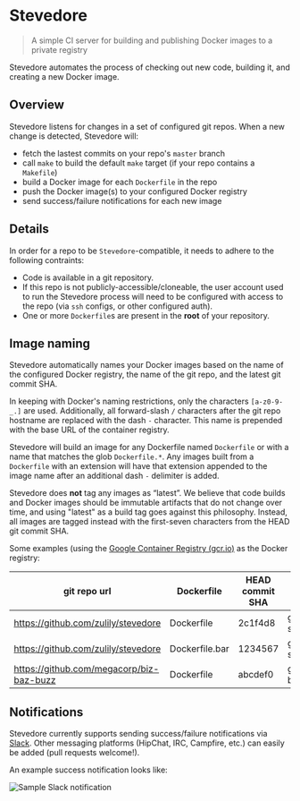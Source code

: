 # Stevedore

> A simple CI server for building and publishing Docker images to a private registry

Stevedore automates the process of checking out new code, building it, and
creating a new Docker image.

## Overview

Stevedore listens for changes in a set of configured git repos. When a new
change is detected, Stevedore will:

* fetch the lastest commits on your repo's `master` branch
* call `make` to build the default `make` target (if your repo contains a `Makefile`)
* build a Docker image for each `Dockerfile` in the repo
* push the Docker image(s) to your configured Docker registry
* send success/failure notifications for each new image

## Details

In order for a repo to be `Stevedore`-compatible, it needs to adhere to the
following contraints:

* Code is available in a git repository.
* If this repo is not publicly-accessible/cloneable, the user account used to
  run the Stevedore process will need to be configured with access to the repo
(via `ssh` configs, or other configured auth).
* One or more `Dockerfile`s are present in the **root** of your repository.

## Image naming

Stevedore automatically names your Docker images based on the name of the
configured Docker registry, the name of the git repo, and the latest git commit
SHA.

In keeping with Docker's naming restrictions, only the characters `[a-z0-9-_.]`
are used.  Additionally, all forward-slash `/` characters after the git repo
hostname are replaced with the dash `-` character. This name is prepended with
the base URL of the container registry.

Stevedore will build an image for any Dockerfile named `Dockerfile` or with a
name that matches the glob `Dockerfile.*`. Any images built from a `Dockerfile` with an
extension will have that extension appended to the image name after an
additional dash `-` delimiter is added.

Stevedore does **not** tag any images as “latest”. We believe that code builds
and Docker images should be immutable artifacts that do not change over time,
and using "latest" as a build tag goes against this philosophy.  Instead, all
images are tagged instead with the first-seven characters from the HEAD git
commit SHA.

Some examples (using the [Google Container Registry
(gcr.io)](https://cloud.google.com/tools/container-registry/) as the Docker
registry:

| git repo url | Dockerfile | HEAD commit SHA | image name and tag |
| ----------------------------------- | ----------- | --------------- | ---------- |
| https://github.com/zulily/stevedore | Dockerfile | 2c1f4d8 | gcr.io/gce_project-name/zulily-stevedore:2c1f4d8 |
| https://github.com/zulily/stevedore | Dockerfile.bar | 1234567 | gcr.io/gce_project_name/zulily-stevedore-bar:1234567 |
| https://github.com/megacorp/biz-baz-buzz | Dockerfile | abcdef0 | gcr.io/gce_project_name/megacorp/biz-baz-buzz:abcdef0 |

## Notifications

Stevedore currently supports sending success/failure notifications via [Slack](https://slack.com/).  Other messaging platforms (HipChat, IRC, Campfire, etc.) can easily be added (pull requests welcome!).

An example success notification looks like:

![Sample Slack notification](https://github.com/zulily/stevedore/blob/master/slack.png)

